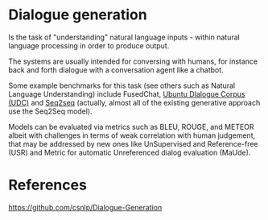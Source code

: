 # Dialogue generation 

Is the task of "understanding" natural language inputs - within natural language 
processing in order to produce output. 

The systems are usually intended for conversing with humans, for instance back and 
forth dialogue with a conversation agent like a chatbot. 

Some example benchmarks for this task (see others such as Natural Language Understanding) include FusedChat, 
[Ubuntu DIalogue Corpus (UDC)](https://www.aclweb.org/anthology/W15-4640/) and [Seq2seq](https://aclanthology.org/P15-1152.pdf)
(actually, almost all of the existing generative approach use the Seq2Seq model). 

Models can be evaluated via metrics such as BLEU, ROUGE, and METEOR albeit with challenges in terms of weak correlation 
with human judgement, that may be addressed by new ones like UnSupervised and Reference-free (USR) and 
Metric for automatic Unreferenced dialog evaluation (MaUde).

# References

https://github.com/csnlp/Dialogue-Generation